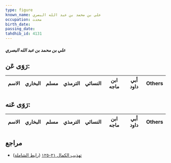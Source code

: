```yaml
---
type: figure
known_name: علي بن محمد بن عبد الله البصري
occupation: محدث
birth_date:
passing_date:
tahdhib_id: 4131
---
```

##### علي بن محمد بن عبد الله البصري

## رَوَى عَن:
| الاسم | البخاري | مسلم | الترمذي | النسائي | ابن ماجه | أبي داود | Others |
| ----- | ------- | ---- | ------- | ------- | -------- | -------- | ------ |
## رَوَى عَنه:
| الاسم | البخاري | مسلم | الترمذي | النسائي | ابن ماجه | أبي داود | Others |
| ----- | ------- | ---- | ------- | ------- | -------- | -------- | ------ |
## مراجع
- [تهذيب الكمال ٢١-١٢٥](obsidian://open?vault=Tahdhib-al-Kamal&file=Figures/٤١٣١-علي%20بن%20محمد%20بن%20عبد%20الله%20البصري) ([رابط الشاملة](https://shamela.ws/book/3722/10772))